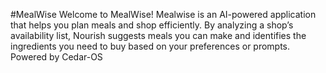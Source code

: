 #MealWise
Welcome to MealWise! Mealwise is an AI-powered application that helps you plan meals and shop efficiently. By analyzing a shop’s availability list, Nourish suggests meals you can make and identifies the ingredients you need to buy based on your preferences or prompts.
Powered by Cedar-OS
